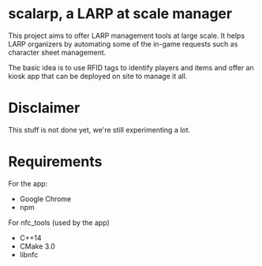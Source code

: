 scalarp, a LARP at scale manager
========

This project aims to offer LARP management tools at large scale.
It helps LARP organizers by automating some of the in-game requests such as character sheet management.

The basic idea is to use RFID tags to identify players and items and offer an kiosk app that can be deployed on site to manage it all.

Disclaimer
==========

This stuff is not done yet, we're still experimenting a lot.

Requirements
============

For the app:
* Google Chrome
* npm

For nfc_tools (used by the app)
* C++14
* CMake 3.0
* libnfc
